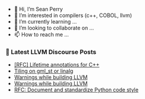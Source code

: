 - 👋 Hi, I’m Sean Perry
- 👀 I’m interested in compilers (c++, COBOL, llvm)
- 🌱 I’m currently learning ...
- 💞️ I’m looking to collaborate on ...
- 📫 How to reach me ...

<!---
s66perry/s66perry is a ✨ special ✨ repository because its `README.md` (this file) appears on your GitHub profile.
You can click the Preview link to take a look at your changes.
--->
### 📕 Latest LLVM Discourse Posts

<!-- DISCOURSE-LLVM:START -->
- [[RFC] Lifetime annotations for C++](https://discourse.llvm.org/t/rfc-lifetime-annotations-for-c/61377?page=4#post_65)
- [Tiling on gml_st or linalg](https://discourse.llvm.org/t/tiling-on-gml-st-or-linalg/68254#post_2)
- [Warnings while building LLVM](https://discourse.llvm.org/t/warnings-while-building-llvm/68258#post_2)
- [Warnings while building LLVM](https://discourse.llvm.org/t/warnings-while-building-llvm/68258#post_1)
- [RFC: Document and standardize Python code style](https://discourse.llvm.org/t/rfc-document-and-standardize-python-code-style/68257#post_1)
<!-- DISCOURSE-LLVM:END -->
